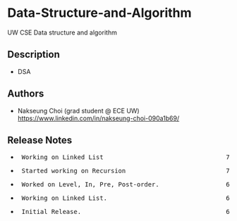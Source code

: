 # Data-Structure-and-Algorithm

UW CSE Data structure and algorithm

## Description

* DSA

## Authors

* Nakseung Choi (grad student @ ECE UW) https://www.linkedin.com/in/nakseung-choi-090a1b69/

## Release Notes
* <pre> Working on Linked List                                 7-24-2022 </pre>
* <pre> Started working on Recursion                           7-15-2022 </pre>
* <pre> Worked on Level, In, Pre, Post-order.                  6-28-2022 </pre> 
* <pre> Working on Linked List.                                6-25-2022 </pre>
* <pre> Initial Release.                                       6-22-2022 </pre>    

